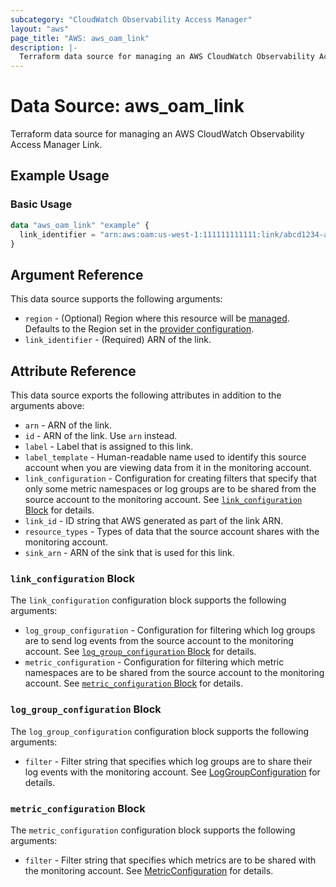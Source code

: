 ```yaml
---
subcategory: "CloudWatch Observability Access Manager"
layout: "aws"
page_title: "AWS: aws_oam_link"
description: |-
  Terraform data source for managing an AWS CloudWatch Observability Access Manager Link.
---
```


# Data Source: aws_oam_link

Terraform data source for managing an AWS CloudWatch Observability Access Manager Link.

## Example Usage

### Basic Usage

```terraform
data "aws_oam_link" "example" {
  link_identifier = "arn:aws:oam:us-west-1:111111111111:link/abcd1234-a123-456a-a12b-a123b456c789"
}
```

## Argument Reference

This data source supports the following arguments:

* `region` - (Optional) Region where this resource will be [managed](https://docs.aws.amazon.com/general/latest/gr/rande.html#regional-endpoints). Defaults to the Region set in the [provider configuration](https://registry.terraform.io/providers/hashicorp/aws/latest/docs#aws-configuration-reference).
* `link_identifier` - (Required) ARN of the link.

## Attribute Reference

This data source exports the following attributes in addition to the arguments above:

* `arn` - ARN of the link.
* `id` - ARN of the link. Use `arn` instead.
* `label` - Label that is assigned to this link.
* `label_template` - Human-readable name used to identify this source account when you are viewing data from it in the monitoring account.
* `link_configuration` - Configuration for creating filters that specify that only some metric namespaces or log groups are to be shared from the source account to the monitoring account. See [`link_configuration` Block](#link_configuration-block) for details.
* `link_id` - ID string that AWS generated as part of the link ARN.
* `resource_types` - Types of data that the source account shares with the monitoring account.
* `sink_arn` - ARN of the sink that is used for this link.

### `link_configuration` Block

The `link_configuration` configuration block supports the following arguments:

* `log_group_configuration` - Configuration for filtering which log groups are to send log events from the source account to the monitoring account. See [`log_group_configuration` Block](#log_group_configuration-block) for details.
* `metric_configuration` - Configuration for filtering which metric namespaces are to be shared from the source account to the monitoring account. See [`metric_configuration` Block](#metric_configuration-block) for details.

### `log_group_configuration` Block

The `log_group_configuration` configuration block supports the following arguments:

* `filter` - Filter string that specifies which log groups are to share their log events with the monitoring account. See [LogGroupConfiguration](https://docs.aws.amazon.com/OAM/latest/APIReference/API_LogGroupConfiguration.html) for details.

### `metric_configuration` Block

The `metric_configuration` configuration block supports the following arguments:

* `filter` - Filter string that specifies  which metrics are to be shared with the monitoring account. See [MetricConfiguration](https://docs.aws.amazon.com/OAM/latest/APIReference/API_MetricConfiguration.html) for details.
